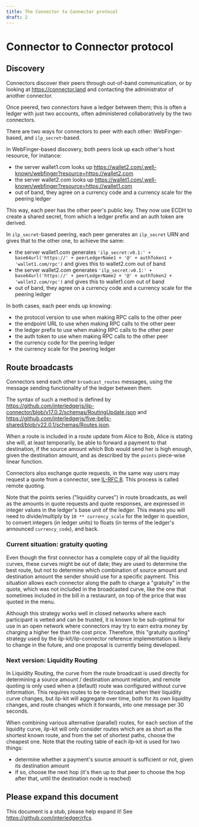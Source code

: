 ```yaml
---
title: The Connector to Connector protocol
draft: 2
---
```

# Connector to Connector protocol

## Discovery

Connectors discover their peers through out-of-band communication, or by looking at https://connector.land and contacting the administrator of another connector.

Once peered, two connectors have a ledger between them; this is often a ledger with just two accounts, often administered collaboratively by the two connectors.

There are two ways for connectors to peer with each other: WebFinger-based, and `ilp_secret`-based.

In WebFinger-based discovery, both peers look up each other's host resource, for instance:

* the server wallet1.com looks up https://wallet2.com/.well-known/webfinger?resource=https://wallet2.com
* the server wallet2.com looks up https://wallet1.com/.well-known/webfinger?resource=https://wallet1.com
* out of band, they agree on a currency code and a currency scale for the peering ledger

This way, each peer has the other peer's public key. They now use ECDH to create a shared secret, from which a ledger prefix and an auth token are derived.

In `ilp_secret`-based peering, each peer generates an `ilp_secret` URN and gives that to the other one, to achieve the same:

* the server wallet1.com generates `'ilp_secret:v0.1:' + base64url('https://' + peerLedgerName1 + '@' + authToken1 + 'wallet1.com/rpc')` and gives this to wallet2.com out of band
* the server wallet2.com generates `'ilp_secret:v0.1:' + base64url('https://' + peerLedgerName2 + '@' + authToken2 + 'wallet2.com/rpc')` and gives this to wallet1.com out of band
* out of band, they agree on a currency code and a currency scale for the peering ledger

In both cases, each peer ends up knowing:

* the protocol version to use when making RPC calls to the other peer
* the endpoint URL to use when making RPC calls to the other peer
* the ledger prefix to use when making RPC calls to the other peer
* the auth token to use when making RPC calls to the other peer
* the currency code for the peering ledger
* the currency scale for the peering ledger

## Route broadcasts

Connectors send each other `broadcast_routes` messages, using the message sending functionality of the ledger between them.

The syntax of such a method is defined by https://github.com/interledgerjs/ilp-connector/blob/v17.0.2/schemas/RoutingUpdate.json and
 https://github.com/interledgerjs/five-bells-shared/blob/v22.0.1/schemas/Routes.json.

When a route is included in a route update from Alice to Bob, Alice is stating she will, at least temporarily, be able to forward a payment to that destination, if the
source amount which Bob would send her is high enough, given the destination amount, and as described by the `points` piece-wise linear function.

Connectors also exchange quote requests,
in the same way users may request a quote from a connector, see [IL-RFC 8](../0008-interledger-quoting-protocol/0008-interledger-quoting-protocol.md).
This process is called remote quoting.

Note that the points series ("liquidity curves") in route broadcasts, as well as the
amounts in quote requests and quote responses, are expressed in integer values in the ledger's base unit of the ledger. This means you will need to divide/multiply
by `10 ** currency_scale` for the ledger in question, to convert integers (in ledger units) to floats (in terms of the ledger's announced `currency_code`), and back.

### Current situation: gratuity quoting
Even though the first connector has a complete copy of all the liquidity curves, these curves might be out of date; they are used
to determine the best route, but not to determine which combination of source amount and destination amount the sender should use for a specific payment.
This situation allows each connector along the path to charge a "gratuity" in the quote, which was not included in the broadcasted curve, like the one that sometimes included
in the bill in a restaurant, on top of the price that was quoted in the menu.

Although this strategy works well in closed networks where each participant is vetted and can be trusted, it is known to be sub-optimal for use in an open network where connectors
may try to earn extra money by charging a higher fee than the cost price. Therefore, this "gratuity quoting" strategy used by the ilp-kit/ilp-connector reference implementation is
likely to change in the future, and one proposal is currently being developed.

### Next version: Liquidity Routing
In Liquidity Routing, the curve from the route broadcast is used directly for determining a source amount / destination amount relation, and remote quoting is only used when
a (default) route was configured without curve information. This requires routes to be re-broadcast when their liquidity curve changes, but ilp-kit will aggregate over time, both
for its own liquidity changes, and route changes which it forwards, into one message per 30 seconds.

When combining various alternative (parallel) routes, for each section of the liquidity curve, ilp-kit will only consider routes which are as short as the shortest known route,
and from the set of shortest paths, choose the cheapest one. Note that the routing table of each ilp-kit is used for two things:

* determine whether a payment's source amount is sufficient or not, given its destination amount
* if so, choose the next hop (it's then up to that peer to choose the hop after that, until the destination node is reached)

## Please expand this document

This document is a stub, please help expand it! See https://github.com/interledger/rfcs.
